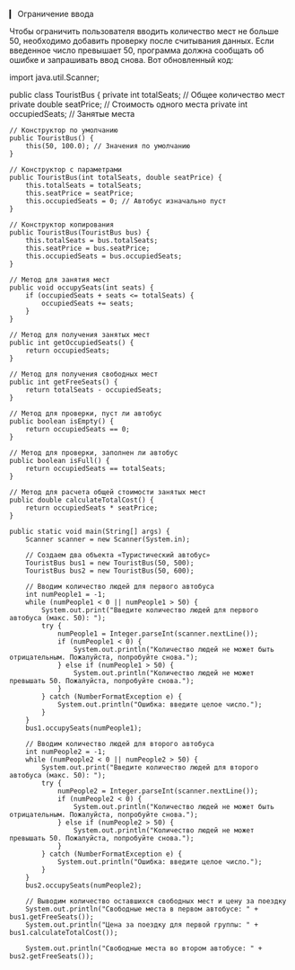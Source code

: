  ▎ Ограничение ввода

Чтобы ограничить пользователя вводить количество мест не больше 50, необходимо добавить проверку после считывания данных. Если введенное число превышает 50, программа должна сообщать об ошибке и запрашивать ввод снова. Вот обновленный код:

import java.util.Scanner;

public class TouristBus {
    private int totalSeats; // Общее количество мест
    private double seatPrice; // Стоимость одного места
    private int occupiedSeats; // Занятые места

    // Конструктор по умолчанию
    public TouristBus() {
        this(50, 100.0); // Значения по умолчанию
    }

    // Конструктор с параметрами
    public TouristBus(int totalSeats, double seatPrice) {
        this.totalSeats = totalSeats;
        this.seatPrice = seatPrice;
        this.occupiedSeats = 0; // Автобус изначально пуст
    }

    // Конструктор копирования
    public TouristBus(TouristBus bus) {
        this.totalSeats = bus.totalSeats;
        this.seatPrice = bus.seatPrice;
        this.occupiedSeats = bus.occupiedSeats;
    }

    // Метод для занятия мест
    public void occupySeats(int seats) {
        if (occupiedSeats + seats <= totalSeats) {
            occupiedSeats += seats;
        }
    }

    // Метод для получения занятых мест
    public int getOccupiedSeats() {
        return occupiedSeats;
    }

    // Метод для получения свободных мест
    public int getFreeSeats() {
        return totalSeats - occupiedSeats;
    }

    // Метод для проверки, пуст ли автобус
    public boolean isEmpty() {
        return occupiedSeats == 0;
    }

    // Метод для проверки, заполнен ли автобус
    public boolean isFull() {
        return occupiedSeats == totalSeats;
    }

    // Метод для расчета общей стоимости занятых мест
    public double calculateTotalCost() {
        return occupiedSeats * seatPrice;
    }

    public static void main(String[] args) {
        Scanner scanner = new Scanner(System.in);

        // Создаем два объекта «Туристический автобус»
        TouristBus bus1 = new TouristBus(50, 500);
        TouristBus bus2 = new TouristBus(50, 600);

        // Вводим количество людей для первого автобуса
        int numPeople1 = -1;
        while (numPeople1 < 0 || numPeople1 > 50) {
            System.out.print("Введите количество людей для первого автобуса (макс. 50): ");
            try {
                numPeople1 = Integer.parseInt(scanner.nextLine());
                if (numPeople1 < 0) {
                    System.out.println("Количество людей не может быть отрицательным. Пожалуйста, попробуйте снова.");
                } else if (numPeople1 > 50) {
                    System.out.println("Количество людей не может превышать 50. Пожалуйста, попробуйте снова.");
                }
            } catch (NumberFormatException e) {
                System.out.println("Ошибка: введите целое число.");
            }
        }
        bus1.occupySeats(numPeople1);

        // Вводим количество людей для второго автобуса
        int numPeople2 = -1;
        while (numPeople2 < 0 || numPeople2 > 50) {
            System.out.print("Введите количество людей для второго автобуса (макс. 50): ");
            try {
                numPeople2 = Integer.parseInt(scanner.nextLine());
                if (numPeople2 < 0) {
                    System.out.println("Количество людей не может быть отрицательным. Пожалуйста, попробуйте снова.");
                } else if (numPeople2 > 50) {
                    System.out.println("Количество людей не может превышать 50. Пожалуйста, попробуйте снова.");
                }
            } catch (NumberFormatException e) {
                System.out.println("Ошибка: введите целое число.");
            }
        }
        bus2.occupySeats(numPeople2);

        // Выводим количество оставшихся свободных мест и цену за поездку
        System.out.println("Свободные места в первом автобусе: " + bus1.getFreeSeats());
        System.out.println("Цена за поездку для первой группы: " + bus1.calculateTotalCost());

        System.out.println("Свободные места во втором автобусе: " + bus2.getFreeSeats());
